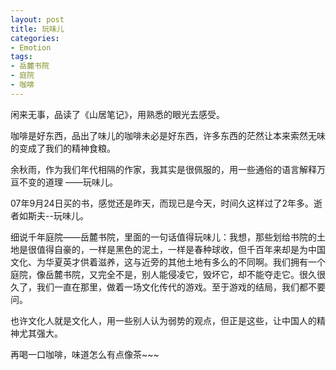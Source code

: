```yaml
---
layout: post
title: 玩味儿
categories:
- Emotion
tags:
- 岳麓书院
- 庭院
- 咖啡
---
```


闲来无事，品读了《山居笔记》，用熟悉的眼光去感受。

咖啡是好东西，品出了味儿的咖啡未必是好东西，许多东西的茫然让本来索然无味的变成了我们的精神食粮。

余秋雨，作为我们年代相隔的作家，我其实是很佩服的，用一些通俗的语言解释万亘不变的道理 ——玩味儿。

07年9月24日买的书，感觉还是昨天，而现已是今天，时间久这样过了2年多。逝者如斯夫--玩味儿。

细说千年庭院——岳麓书院，里面的一句话值得玩味儿：我想，那些划给书院的土地是很值得自豪的，一样是黑色的泥土，一样是春种球收，但千百年来却是为中国文化、为华夏英才供着滋养，这与近旁的其他土地有多么的不同啊。我们拥有一个庭院，像岳麓书院，又完全不是，别人能侵凌它，毁坏它，却不能夺走它。很久很久了，我们一直在那里，做着一场文化传代的游戏。至于游戏的结局，我们都不要问。

也许文化人就是文化人，用一些别人认为弱势的观点，但正是这些，让中国人的精神尤其强大。

再喝一口咖啡，味道怎么有点像茶~~~
